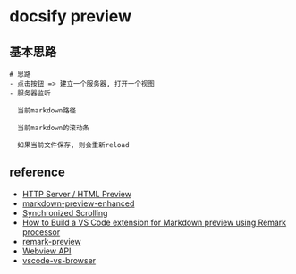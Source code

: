 # docsify preview

## 基本思路

```markmap
# 思路
- 点击按钮 => 建立一个服务器, 打开一个视图
- 服务器监听

  当前markdown路径

  当前markdown的滚动条

  如果当前文件保存, 则会重新reload
```

## reference

- [HTTP Server / HTML Preview](https://marketplace.visualstudio.com/items?itemName=Flixs.vs-code-http-server-and-html-preview)
- [markdown-preview-enhanced](https://github.com/shd101wyy/markdown-preview-enhanced)
- [Synchronized Scrolling](https://marketplace.visualstudio.com/items?itemName=masakit.synchronized-scrolling)
- [How to Build a VS Code extension for Markdown preview using Remark processor](https://dev.to/salesforceeng/how-to-build-a-vs-code-extension-for-markdown-preview-using-remark-processor-1169)
- [remark-preview](https://github.com/SubratThakur/remark-preview)
- [Webview API](https://code.visualstudio.com/api/extension-guides/webview)
- [vscode-vs-browser](https://github.com/Phu1237/vscode-vs-browser)
